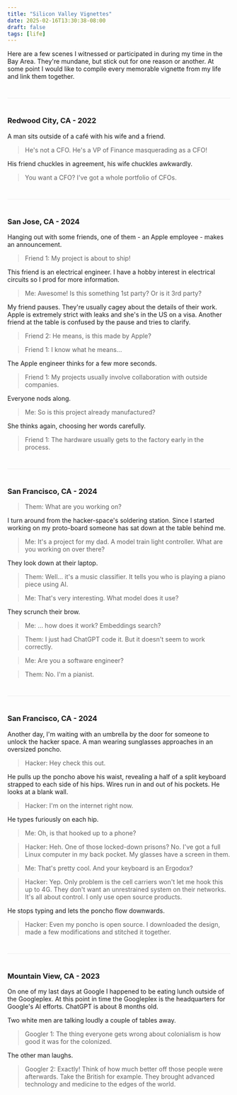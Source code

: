 ```yaml
---
title: "Silicon Valley Vignettes"
date: 2025-02-16T13:30:38-08:00
draft: false
tags: [life]
---
```


Here are a few scenes I witnessed or participated in during my time in the Bay Area. They're mundane, but stick out for one reason or another. At some point I would like to compile every memorable vignette from my life and link them together.

<!--more-->

<hr style="background-color: #eee; height: 1px; margin: 2.5rem 0" />

### Redwood City, CA - 2022

A man sits outside of a café with his wife and a friend.

> He's not a CFO. He's a VP of Finance masquerading as a CFO!

His friend chuckles in agreement, his wife chuckles awkwardly.

> You want a CFO? I've got a whole portfolio of CFOs.

<hr style="background-color: #eee; height: 1px; margin: 2.5rem 0" />

### San Jose, CA - 2024

Hanging out with some friends, one of them - an Apple employee - makes an announcement.

> Friend 1: My project is about to ship!

This friend is an electrical engineer. I have a hobby interest in electrical circuits so I prod for more information.

> Me: Awesome! Is this something 1st party? Or is it 3rd party?

My friend pauses. They're usually cagey about the details of their work. Apple is extremely strict with leaks and she's in the US on a visa. Another friend at the table is confused by the pause and tries to clarify.

> Friend 2: He means, is this made by Apple?

> Friend 1: I know what he means...

The Apple engineer thinks for a few more seconds.

> Friend 1: My projects usually involve collaboration with outside companies.

Everyone nods along.

> Me: So is this project already manufactured?

She thinks again, choosing her words carefully.

> Friend 1: The hardware usually gets to the factory early in the process.

<hr style="background-color: #eee; height: 1px; margin: 2.5rem 0" />

### San Francisco, CA - 2024

> Them: What are you working on?

I turn around from the hacker-space's soldering station. Since I started working on my proto-board someone has sat down at the table behind me.

> Me: It's a project for my dad. A model train light controller. What are you working on over there?

They look down at their laptop.

> Them: Well... it's a music classifier. It tells you who is playing a piano piece using AI.

> Me: That's very interesting. What model does it use?

They scrunch their brow.

> Me: ... how does it work? Embeddings search?

> Them: I just had ChatGPT code it. But it doesn't seem to work correctly.

> Me: Are you a software engineer?

> Them: No. I'm a pianist.

<hr style="background-color: #eee; height: 1px; margin: 2.5rem 0" />

### San Francisco, CA - 2024

Another day, I'm waiting with an umbrella by the door for someone to unlock the hacker space. A man wearing sunglasses approaches in an oversized poncho.

> Hacker: Hey check this out.

He pulls up the poncho above his waist, revealing a half of a split keyboard strapped to each side of his hips. Wires run in and out of his pockets. He looks at a blank wall.

> Hacker: I'm on the internet right now.

He types furiously on each hip.

> Me: Oh, is that hooked up to a phone?

> Hacker: Heh. One of those locked-down prisons? No. I've got a full Linux computer in my back pocket. My glasses have a screen in them.

> Me: That's pretty cool. And your keyboard is an Ergodox?

> Hacker: Yep. Only problem is the cell carriers won't let me hook this up to 4G. They don't want an unrestrained system on their networks. It's all about control. I only use open source products.

He stops typing and lets the poncho flow downwards.

> Hacker: Even my poncho is open source. I downloaded the design, made a few modifications and stitched it together.

<hr style="background-color: #eee; height: 1px; margin: 2.5rem 0" />

### Mountain View, CA - 2023

On one of my last days at Google I happened to be eating lunch outside of the Googleplex. At this point in time the Googleplex is the headquarters for Google's AI efforts. ChatGPT is about 8 months old.

Two white men are talking loudly a couple of tables away.

> Googler 1: The thing everyone gets wrong about colonialism is how good it was for the colonized.

The other man laughs.

> Googler 2: Exactly! Think of how much better off those people were afterwards. Take the British for example. They brought advanced technology and medicine to the edges of the world.
